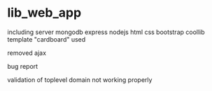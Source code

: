 # lib_web_app
including server
mongodb
express
nodejs
html
css
bootstrap
coollib template "cardboard" used


removed ajax

bug report

validation of toplevel domain not working properly
